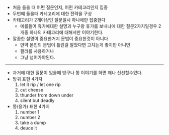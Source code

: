 - 처음 들을 때 어떤 질문인지, 어떤 카테고리인지 집중
- 두번째 들을때 카테고리에 대한 전략을 구상
- 카테고리가 2개이상인 질문일시 하나에만 집중한다
    - 예를들어 휴가에대한 설명과 누구랑 휴가를 보내냐에 대한 질문2가지일경우
    2개중 하나의 카테고리에 대해서만 이야기한다.
- 깔끔한 설명이 중요한거지 문법이 중요한것이 아니다
    - 만약 본인의 문법이 틀린걸 알았다면 고치는게 좋지만 아니면
    - 필러를 사용하거나
    - 그냥 넘어가야된다.
-------

- 과거에 대한 질문이 있을때 방구나 똥 이야기를 하면 꽤나 신선할수있다.
- 방귀 표현 4가지
    1. let it rip / let one rip
    2. cut cheese
    3. thunder from down under
    4. silent but deadly
- 똥(응가) 표현 4가지
    1. number 1
    2. number 2
    3. take a dump
    4. deuce it
